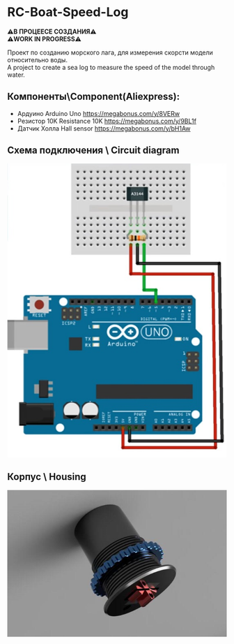 # RC-Boat-Speed-Log

 ⚠️**В ПРОЦЕЕСЕ СОЗДАНИЯ**⚠️\
 ⚠️**WORK IN PROGRESS**⚠️

Проект по созданию морского лага, для измерения скорсти модели относительно воды.\
A project to create a sea log to measure the speed of the model through water.

## Компоненты\Component(Aliexpress):

 - Ардуино        Arduino Uno      https://megabonus.com/y/8VERw                     
 - Резистор 10K   Resistance 10K   https://megabonus.com/y/9BL1f                 
 - Датчик Холла   Hall sensor      https://megabonus.com/y/bH1Aw

## Схема подключения \ Circuit diagram 

![Screenshot](screen.png)

## Корпус \ Housing 
![Screenshot](Body.png)
